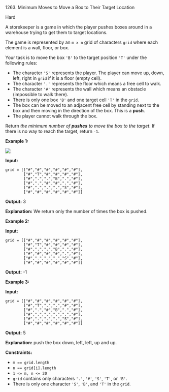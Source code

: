 1263\. Minimum Moves to Move a Box to Their Target Location

Hard

A storekeeper is a game in which the player pushes boxes around in a warehouse trying to get them to target locations.

The game is represented by an `m x n` grid of characters `grid` where each element is a wall, floor, or box.

Your task is to move the box `'B'` to the target position `'T'` under the following rules:

*   The character `'S'` represents the player. The player can move up, down, left, right in `grid` if it is a floor (empty cell).
*   The character `'.'` represents the floor which means a free cell to walk.
*   The character `'#'` represents the wall which means an obstacle (impossible to walk there).
*   There is only one box `'B'` and one target cell `'T'` in the `grid`.
*   The box can be moved to an adjacent free cell by standing next to the box and then moving in the direction of the box. This is a **push**.
*   The player cannot walk through the box.

Return _the minimum number of **pushes** to move the box to the target_. If there is no way to reach the target, return `-1`.

**Example 1:**

![](https://assets.leetcode.com/uploads/2019/11/06/sample_1_1620.png)

**Input:**

    grid = [["#","#","#","#","#","#"],
            ["#","T","#","#","#","#"],
            ["#",".",".","B",".","#"],
            ["#",".","#","#",".","#"],
            ["#",".",".",".","S","#"],
            ["#","#","#","#","#","#"]]

**Output:** 3

**Explanation:** We return only the number of times the box is pushed.

**Example 2:**

**Input:**

    grid = [["#","#","#","#","#","#"],
            ["#","T","#","#","#","#"],
            ["#",".",".","B",".","#"],
            ["#","#","#","#",".","#"],
            ["#",".",".",".","S","#"],
            ["#","#","#","#","#","#"]]

**Output:** -1

**Example 3:**

**Input:**

    grid = [["#","#","#","#","#","#"],
            ["#","T",".",".","#","#"],
            ["#",".","#","B",".","#"],
            ["#",".",".",".",".","#"],
            ["#",".",".",".","S","#"],
            ["#","#","#","#","#","#"]]

**Output:** 5

**Explanation:** push the box down, left, left, up and up.

**Constraints:**

*   `m == grid.length`
*   `n == grid[i].length`
*   `1 <= m, n <= 20`
*   `grid` contains only characters `'.'`, `'#'`, `'S'`, `'T'`, or `'B'`.
*   There is only one character `'S'`, `'B'`, and `'T'` in the `grid`.